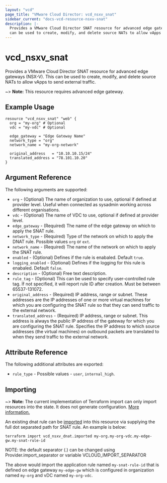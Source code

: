 ```yaml
---
layout: "vcd"
page_title: "VMware Cloud Director: vcd_nsxv_snat"
sidebar_current: "docs-vcd-resource-nsxv-snat"
description: |-
  Provides a VMware Cloud Director SNAT resource for advanced edge gateways (NSX-V). This
  can be used to create, modify, and delete source NATs to allow vApps to send external traffic.
---
```


# vcd\_nsxv\_snat

Provides a VMware Cloud Director SNAT resource for advanced edge gateways (NSX-V). This
can be used to create, modify, and delete source NATs to allow vApps to send external traffic.

~> **Note:** This resource requires advanced edge gateway.

## Example Usage

```hcl
resource "vcd_nsxv_snat" "web" {
  org = "my-org" # Optional
  vdc = "my-vdc" # Optional

  edge_gateway = "Edge Gateway Name"
  network_type = "org"
  network_name = "my-org-network"

  original_address   = "10.10.10.15/24"
  translated_address = "78.101.10.20"
}
```


## Argument Reference

The following arguments are supported:

* `org` - (Optional) The name of organization to use, optional if defined at provider level. Useful
when connected as sysadmin working across different organisations.
* `vdc` - (Optional) The name of VDC to use, optional if defined at provider level.
* `edge_gateway` - (Required) The name of the edge gateway on which to apply the SNAT rule.
* `network_type` - (Required) Type of the network on which to apply the DNAT rule. Possible values
`org` or `ext`.
* `network_name` - (Required) The name of the network on which to apply the SNAT rule.
* `enabled` - (Optional) Defines if the rule is enabaled. Default `true`.
* `logging_enabled` - (Optional) Defines if the logging for this rule is enabaled. Default `false`.
* `description` - (Optional) Free text description.
* `rule_tag` - (Optional) This can be used to specify user-controlled rule tag. If not specified,
it will report rule ID after creation. Must be between 65537-131072.
* `original_address` - (Required) IP address, range or subnet. These addresses are the IP addresses
of one or more virtual machines for which you are configuring the SNAT rule so that they can send
traffic to the external network. 
* `translated_address` - (Required) IP address, range or subnet. This address is always the public
IP address of the gateway for which you are configuring the SNAT rule. Specifies the IP address to
which source addresses (the virtual machines) on outbound packets are translated to when they send
traffic to the external network. 

## Attribute Reference

The following additional attributes are exported:

* `rule_type` - Possible values - `user`, `internal_high`.

## Importing

~> **Note:** The current implementation of Terraform import can only import resources into the state.
It does not generate configuration. [More information.](https://www.terraform.io/docs/import/)

An existing dnat rule can be [imported][docs-import] into this resource
via supplying the full dot separated path for SNAT rule. An example is below:

[docs-import]: https://www.terraform.io/docs/import/

```
terraform import vcd_nsxv_dnat.imported my-org.my-org-vdc.my-edge-gw.my-snat-rule-id
```

NOTE: the default separator (.) can be changed using Provider.import_separator or variable VCLOUD_IMPORT_SEPARATOR

The above would import the application rule named `my-snat-rule-id` that is defined on edge
gateway `my-edge-gw` which is configured in organization named `my-org` and vDC named `my-org-vdc`.
